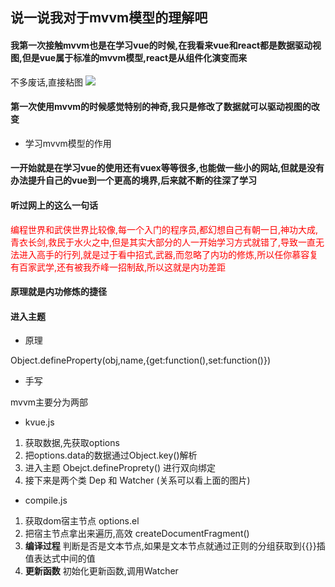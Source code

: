 ## 说一说我对于mvvm模型的理解吧
#### 我第一次接触mvvm也是在学习vue的时候,在我看来vue和react都是数据驱动视图,但是vue属于标准的mvvm模型,react是从组件化演变而来

不多废话,直接粘图
![](https://img2018.cnblogs.com/blog/1860563/201911/1860563-20191107105430350-1306269792.png)

#### 第一次使用mvvm的时候感觉特别的神奇,我只是修改了数据就可以驱动视图的改变
* 学习mvvm模型的作用

#### 一开始就是在学习vue的使用还有vuex等等很多,也能做一些小的网站,但就是没有办法提升自己的vue到一个更高的境界,后来就不断的往深了学习
#### 听过网上的这么一句话 
<font color=red>编程世界和武侠世界比较像,每一个入门的程序员,都幻想自己有朝一日,神功大成,青衣长剑,救民于水火之中,但是其实大部分的人一开始学习方式就错了,导致一直无法进入高手的行列,就是过于看中招式,武器,而忽略了内功的修炼,所以任你慕容复有百家武学,还有被我乔峰一招制敌,所以这就是内功差距</font>

#### 原理就是内功修炼的捷径

#### 进入主题

* 原理

Object.defineProperty(obj,name,{get:function(),set:function()})

* 手写

mvvm主要分为两部
* kvue.js
1. 获取数据,先获取options
2. 把options.data的数据通过Object.key()解析
3. 进入主题 Obejct.defineProprety() 进行双向绑定
4. 接下来是两个类 Dep 和 Watcher (关系可以看上面的图片)
* compile.js
1. 获取dom宿主节点 options.el
2. 把宿主节点拿出来遍历,高效 createDocumentFragment()
3. **编译过程** 判断是否是文本节点,如果是文本节点就通过正则的分组获取到{{}}插值表达式中间的值
4. **更新函数** 初始化更新函数,调用Watcher